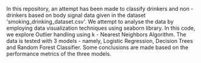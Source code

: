 In this repository, an attempt has been made to classify drinkers and non - drinkers based on body signal data given in the dataset 'smoking_drinking_dataset.csv'.
We attempt to analyse the data by employing data visualization techniques using seaborn library. 
In this code, we explore Outlier handling using k - Nearest Neighbors Algorithm. 
The data is tested with 3 models - namely, Logistic Regression, Decision Trees and Random Forest Classifier. 
Some conclusions are made based on the performance metrics of the three models. 
